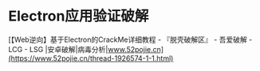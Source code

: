# Electron应用验证破解

[【Web逆向】基于Electron的CrackMe详细教程 - 『脱壳破解区』 - 吾爱破解 - LCG - LSG |安卓破解|病毒分析|www.52pojie.cn](https://www.52pojie.cn/thread-1926574-1-1.html)